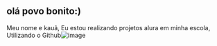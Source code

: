 ## olá povo bonito:)
Meu nome e kauã, Eu estou realizando projetos alura em minha escola, Utilizando o Github![image](https://github.com/doomguy32/doomguy32/assets/171614912/95c1274e-fd51-4de2-8071-3e74e3987118)




<!--
**doomguy32/doomguy32** is a ✨ _special_ ✨ repository because its `README.md` (this file) appears on your GitHub profile.

Here are some ideas to get you started:

- 🔭 I’m currently working on ...
- 🌱 I’m currently learning ...
- 👯 I’m looking to collaborate on ...
- 🤔 I’m looking for help with ...
- 💬 Ask me about ...
- 📫 How to reach me: ...
- 😄 Pronouns: ...
- ⚡ Fun fact: ...
-->
